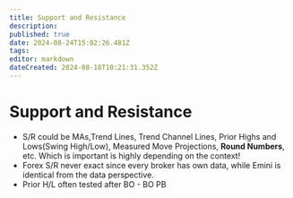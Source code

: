 ```yaml
---
title: Support and Resistance
description: 
published: true
date: 2024-08-24T15:02:26.481Z
tags: 
editor: markdown
dateCreated: 2024-08-18T10:21:31.352Z
---
```


# Support and Resistance
- S/R could be MAs,Trend Lines, Trend Channel Lines, Prior Highs and Lows(Swing High/Low), Measured Move Projections, **Round Numbers**, etc. Which is important is highly depending on the context!
- Forex S/R never exact since every broker has own data, while Emini is identical from the data perspective.
- Prior H/L often tested after BO - BO PB
